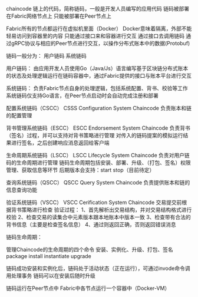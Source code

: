 chaincode 链上的代码，简称链码，一般是开发人员编写的应用代码
链码被部署在Fabric网络节点上
  只能被部署在Peer节点上

Fabric所有的节点都运行在虚拟机里面（Docker）
Docker意味着隔离，外部不能轻易访问到容器里的内容
只能通过接口来和容器进行交互
通过接口去调用链码
通过gRPC协议与相应的Peer节点进行交互，以操作分布式账本中的数据(Protobuf)

链码一般分为：
用户链码
系统链码

用户链码：
由应用开发人员使用Go（Java/Js）语言编写基于区块链分布式账本的状态及处理逻辑运行在链码容器中，通过Fabric提供的接口与账本平台进行交互

系统链码：
负责Fabric节点自身的处理逻辑，包括系统配置、背书、校验等工作
系统链码仅支持Go语言，在Peer节点启动时会自动完成注册和部署

配置系统链码（CSCC）
CSSS Configuration System Chaincode
负责账本和链的配置管理

背书管理系统链码（ESCC）
ESCC Endorsement System Chaincode
负责背书（签名）过程，并可以支持对背书策略进行管理
对传入的链码提案的模拟运行结果进行签名，之后创建响应消息返回给客户端

生命周期系统链码（LSCC）
LSCC Lifecycle System Chaincode
负责对用户链码的生命周期进行管理
链码生命周期包括安装、部署、升级、（打包、签名）权限管理、获取信息等环节
  后期版本会支持：start stop（目前待定）

查询系统链码（QSCC）
QSCC Query System Chaincode
负责提供账本和链的信息查询功能

验证系统链码（VSCC）
VSCC Cerification System Chaincode
交易提交前根据背书策略进行检查
验证过程：
1、首先解析出交易结构，并对交易结构格式进行校验
2、检查交易的读集合中元素版本跟本地账本中版本一致
3、检查带有合法的背书信息（主要是检查签名信息）
4、通过则返回正确，否则返回错误消息

链码生命周期：

管理Chaincode的生命周期的四个命令
安装、实例化、升级、打包、签名
package install instantiate upgrade

链码成功安装和实例化后，链码处于活动状态（正在运行），可通过invode命令调用处理事务
链码可以在安装后随时升级

链码运行在Peer节点中
Fabric中各节点运行一个容器中（Docker-VM）

